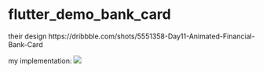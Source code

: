 # flutter_demo_bank_card

their design
https:&#x2F;&#x2F;dribbble.com&#x2F;shots&#x2F;5551358-Day11-Animated-Financial-Bank-Card

my implementation:
![](https://github.com/fdoyle/flutter_demo_bank_card/blob/master/bank_card.gif)
